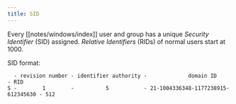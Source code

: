 ```yaml
---
title: SID
---
```


Every [[notes/windows/index]] user and group has a unique *Security Identifier* (SID) assigned.
*Relative Identifiers* (RIDs) of normal users start at 1000.

SID format:

~~~
  - revision number - identifier authority -             domain ID              - RID
S -        1        -          5           - 21-1004336348-1177238915-612345630 - 512
~~~
